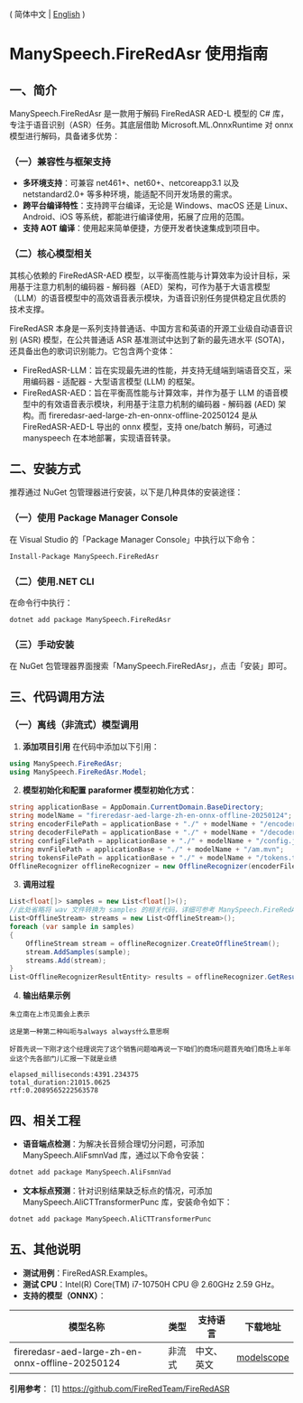  ( 简体中文 | [English](README.md) )

# ManySpeech.FireRedAsr 使用指南

## 一、简介
ManySpeech.FireRedAsr 是一款用于解码 FireRedASR AED-L 模型的 C# 库，专注于语音识别（ASR）任务。其底层借助 Microsoft.ML.OnnxRuntime 对 onnx 模型进行解码，具备诸多优势：
### （一）兼容性与框架支持
- **多环境支持**：可兼容 net461+、net60+、netcoreapp3.1 以及 netstandard2.0+ 等多种环境，能适配不同开发场景的需求。
- **跨平台编译特性**：支持跨平台编译，无论是 Windows、macOS 还是 Linux、Android、iOS 等系统，都能进行编译使用，拓展了应用的范围。
- **支持 AOT 编译**：使用起来简单便捷，方便开发者快速集成到项目中。

### （二）核心模型相关
其核心依赖的 FireRedASR-AED 模型，以平衡高性能与计算效率为设计目标，采用基于注意力机制的编码器 - 解码器（AED）架构，可作为基于大语言模型（LLM）的语音模型中的高效语音表示模块，为语音识别任务提供稳定且优质的技术支撑。

FireRedASR 本身是一系列支持普通话、中国方言和英语的开源工业级自动语音识别 (ASR) 模型，在公共普通话 ASR 基准测试中达到了新的最先进水平 (SOTA)，还具备出色的歌词识别能力。它包含两个变体：
- FireRedASR-LLM：旨在实现最先进的性能，并支持无缝端到端语音交互，采用编码器 - 适配器 - 大型语言模型 (LLM) 的框架。
- FireRedASR-AED：旨在平衡高性能与计算效率，并作为基于 LLM 的语音模型中的有效语音表示模块，利用基于注意力机制的编码器 - 解码器 (AED) 架构。而 fireredasr-aed-large-zh-en-onnx-offline-20250124 是从 FireRedASR-AED-L 导出的 onnx 模型，支持 one/batch 解码，可通过 manyspeech 在本地部署，实现语音转录。

## 二、安装方式
推荐通过 NuGet 包管理器进行安装，以下是几种具体的安装途径：

### （一）使用 Package Manager Console
在 Visual Studio 的「Package Manager Console」中执行以下命令：
```bash
Install-Package ManySpeech.FireRedAsr
```

### （二）使用.NET CLI
在命令行中执行：
```bash
dotnet add package ManySpeech.FireRedAsr
```

### （三）手动安装
在 NuGet 包管理器界面搜索「ManySpeech.FireRedAsr」，点击「安装」即可。

## 三、代码调用方法

### （一）离线（非流式）模型调用
1. **添加项目引用**
在代码中添加以下引用：
```csharp
using ManySpeech.FireRedAsr;
using ManySpeech.FireRedAsr.Model;
```
2. **模型初始化和配置**
**paraformer 模型初始化方式**：
```csharp
string applicationBase = AppDomain.CurrentDomain.BaseDirectory;
string modelName = "fireredasr-aed-large-zh-en-onnx-offline-20250124";
string encoderFilePath = applicationBase + "./" + modelName + "/encoder.int8.onnx";
string decoderFilePath = applicationBase + "./" + modelName + "/decoder.int8.onnx";
string configFilePath = applicationBase + "./" + modelName + "/config.json";
string mvnFilePath = applicationBase + "./" + modelName + "/am.mvn";
string tokensFilePath = applicationBase + "./" + modelName + "/tokens.txt";
OfflineRecognizer offlineRecognizer = new OfflineRecognizer(encoderFilePath: encoderFilePath, decoderFilePath: decoderFilePath, configFilePath: configFilePath, mvnFilePath: mvnFilePath, tokensFilePath: tokensFilePath, threadsNum: threadsNum);
```
3. **调用过程**
```csharp
List<float[]> samples = new List<float[]>();
//此处省略将 wav 文件转换为 samples 的相关代码，详细可参考 ManySpeech.FireRedAsr.Examples 示例代码
List<OfflineStream> streams = new List<OfflineStream>();
foreach (var sample in samples)
{
    OfflineStream stream = offlineRecognizer.CreateOfflineStream();
    stream.AddSamples(sample);
    streams.Add(stream);
}
List<OfflineRecognizerResultEntity> results = offlineRecognizer.GetResults(streams);
```
4. **输出结果示例**
```
朱立南在上市见面会上表示

这是第一种第二种叫呃与always always什么意思啊

好首先说一下刚才这个经理说完了这个销售问题咱再说一下咱们的商场问题首先咱们商场上半年业这个先各部门儿汇报一下就是业绩

elapsed_milliseconds:4391.234375
total_duration:21015.0625
rtf:0.2089565222563578
```

## 四、相关工程
- **语音端点检测**：为解决长音频合理切分问题，可添加 ManySpeech.AliFsmnVad 库，通过以下命令安装：
```bash
dotnet add package ManySpeech.AliFsmnVad
```
- **文本标点预测**：针对识别结果缺乏标点的情况，可添加 ManySpeech.AliCTTransformerPunc 库，安装命令如下：
```bash
dotnet add package ManySpeech.AliCTTransformerPunc
```

## 五、其他说明
- **测试用例**：FireRedASR.Examples。
- **测试 CPU**：Intel(R) Core(TM) i7-10750H CPU @ 2.60GHz   2.59 GHz。
- **支持的模型（ONNX）**：

| 模型名称  |  类型 |  支持语言  | 下载地址  |
| ------------ | ------------ | ------------ | ------------ |
|  fireredasr-aed-large-zh-en-onnx-offline-20250124 | 非流式  | 中文、英文  |[modelscope](https://www.modelscope.cn/models/manyeyes/fireredasr-aed-large-zh-en-onnx-offline-20250124 "modelscope") |

**引用参考**：
[1] https://github.com/FireRedTeam/FireRedASR 